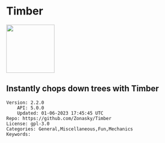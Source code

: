 # Timber
<img src="https://raw.githubusercontent.com/Zonasky/Timber/1330f0ff1edae95885a6cd9ba0db14af0267681f/meta/icon.png" width="128" height="128" />

## Instantly chops down trees with Timber
```properties
Version: 2.2.0
    API: 5.0.0
    Updated: 01-06-2023 17:45:45 UTC
Repo: https://github.com/Zonasky/Timber
License: gpl-3.0
Categories: General,Miscellaneous,Fun,Mechanics
Keywords: 
```